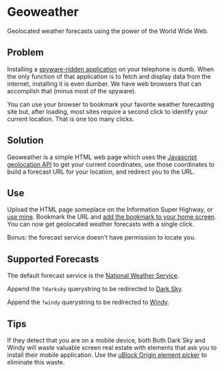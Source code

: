 # Geoweather

Geolocated weather forecasts using the power of the World Wide Web.

## Problem

Installing a [spyware-ridden application](https://www.nytimes.com/2019/01/03/technology/weather-channel-app-lawsuit.html) on your telephone is dumb. When the only function of that application is to fetch and display data from the internet, installing it is even dumber. We have web browsers that can accomplish that (minus most of the spyware).

You can use your browser to bookmark your favorite weather forecasting site but, after loading, most sites require a second click to identify your current location. That is one too many clicks.

## Solution

Geoweather is a simple HTML web page which uses the [Javascript geolocation API](https://developer.mozilla.org/en-US/docs/Web/API/Geolocation) to get your current coordinates, use those coordinates to build a forecast URL for your location, and redirect you to the URL.

## Use

Upload the HTML page someplace on the Information Super Highway, or [use mine](https://havenaut.net/weather/). Bookmark the URL and [add the bookmark to your home screen](https://blog.mozilla.org/theden/2012/12/13/create-a-mobile-shortcut-on-your-home-screen/). You can now get geolocated weather forecasts with a single click.

Bonus: the forecast service doesn't have permission to locate you.

## Supported Forecasts

The default forecast service is the [National Weather Service](https://www.weather.gov/).

Append the `?darksky` querystring to be redirected to [Dark Sky](https://darksky.net/).

Append the `?windy` querystring to be redirected to [Windy](https://www.windy.com/).

## Tips

If they detect that you are on a mobile device, both Both Dark Sky and Windy will waste valuable screen real estate with elements that ask you to install their mobile application. Use the [uBlock Origin element picker](https://github.com/gorhill/uBlock/wiki/Element-picker) to eliminate this waste.
